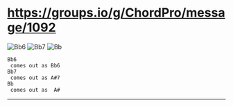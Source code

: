 # https://groups.io/g/ChordPro/message/1092
![Bb6](https://chordgenerator.net/Bb6.png?p=xx3333&s=2) ![Bb7](https://chordgenerator.net/Bb7.png?p=xx1112&s=2) ![Bb](https://chordgenerator.net/Bb.png?p=x13331&s=2) 

	Bb6  
	 comes out as Bb6  
	Bb7  
	 comes out as A#7  
	Bb  
	 comes out as  A#  

---  

